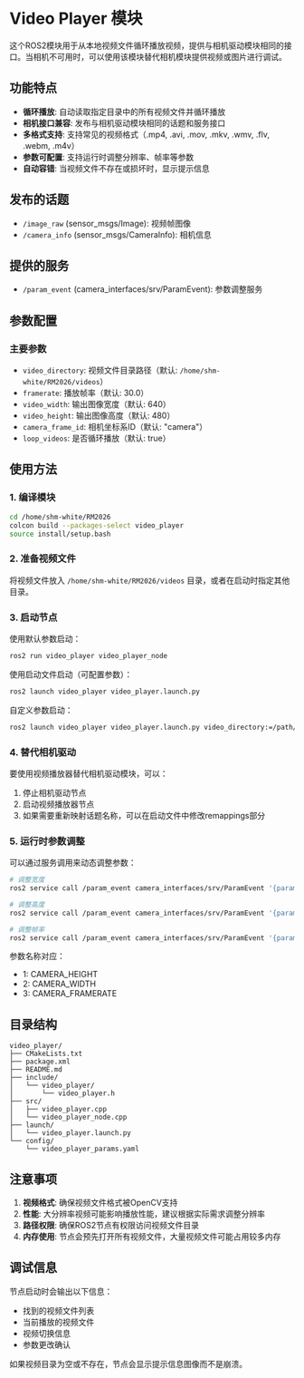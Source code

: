 # Video Player 模块

这个ROS2模块用于从本地视频文件循环播放视频，提供与相机驱动模块相同的接口。当相机不可用时，可以使用该模块替代相机模块提供视频或图片进行调试。

## 功能特点

- **循环播放**: 自动读取指定目录中的所有视频文件并循环播放
- **相机接口兼容**: 发布与相机驱动模块相同的话题和服务接口
- **多格式支持**: 支持常见的视频格式（.mp4, .avi, .mov, .mkv, .wmv, .flv, .webm, .m4v）
- **参数可配置**: 支持运行时调整分辨率、帧率等参数
- **自动容错**: 当视频文件不存在或损坏时，显示提示信息

## 发布的话题

- `/image_raw` (sensor_msgs/Image): 视频帧图像
- `/camera_info` (sensor_msgs/CameraInfo): 相机信息

## 提供的服务

- `/param_event` (camera_interfaces/srv/ParamEvent): 参数调整服务

## 参数配置

### 主要参数

- `video_directory`: 视频文件目录路径（默认: `/home/shm-white/RM2026/videos`）
- `framerate`: 播放帧率（默认: 30.0）
- `video_width`: 输出图像宽度（默认: 640）
- `video_height`: 输出图像高度（默认: 480）
- `camera_frame_id`: 相机坐标系ID（默认: "camera"）
- `loop_videos`: 是否循环播放（默认: true）

## 使用方法

### 1. 编译模块

```bash
cd /home/shm-white/RM2026
colcon build --packages-select video_player
source install/setup.bash
```

### 2. 准备视频文件

将视频文件放入 `/home/shm-white/RM2026/videos` 目录，或者在启动时指定其他目录。

### 3. 启动节点

使用默认参数启动：
```bash
ros2 run video_player video_player_node
```

使用启动文件启动（可配置参数）：
```bash
ros2 launch video_player video_player.launch.py
```

自定义参数启动：
```bash
ros2 launch video_player video_player.launch.py video_directory:=/path/to/videos framerate:=25.0 video_width:=1280 video_height:=720
```

### 4. 替代相机驱动

要使用视频播放器替代相机驱动模块，可以：

1. 停止相机驱动节点
2. 启动视频播放器节点
3. 如果需要重新映射话题名称，可以在启动文件中修改remappings部分

### 5. 运行时参数调整

可以通过服务调用来动态调整参数：

```bash
# 调整宽度
ros2 service call /param_event camera_interfaces/srv/ParamEvent '{param_name: 2, value: 1280}'

# 调整高度
ros2 service call /param_event camera_interfaces/srv/ParamEvent '{param_name: 1, value: 720}'

# 调整帧率
ros2 service call /param_event camera_interfaces/srv/ParamEvent '{param_name: 3, value: 25.0}'
```

参数名称对应：
- 1: CAMERA_HEIGHT
- 2: CAMERA_WIDTH  
- 3: CAMERA_FRAMERATE

## 目录结构

```
video_player/
├── CMakeLists.txt
├── package.xml
├── README.md
├── include/
│   └── video_player/
│       └── video_player.h
├── src/
│   ├── video_player.cpp
│   └── video_player_node.cpp
├── launch/
│   └── video_player.launch.py
└── config/
    └── video_player_params.yaml
```

## 注意事项

1. **视频格式**: 确保视频文件格式被OpenCV支持
2. **性能**: 大分辨率视频可能影响播放性能，建议根据实际需求调整分辨率
3. **路径权限**: 确保ROS2节点有权限访问视频文件目录
4. **内存使用**: 节点会预先打开所有视频文件，大量视频文件可能占用较多内存

## 调试信息

节点启动时会输出以下信息：
- 找到的视频文件列表
- 当前播放的视频文件
- 视频切换信息
- 参数更改确认

如果视频目录为空或不存在，节点会显示提示信息图像而不是崩溃。
